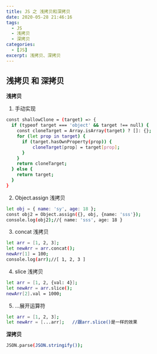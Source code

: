 ```yaml
---
title: JS 之 浅拷贝和深拷贝
date: 2020-05-28 21:46:16
tags:
  - JS
  - 浅拷贝
  - 深拷贝
categories:
  - [JS]
excerpt: 浅拷贝、深拷贝
---
```


## 浅拷贝 和 深拷贝

**浅拷贝**

1. 手动实现

```bash
const shallowClone = (target) => {
  if (typeof target === 'object' && target !== null) {
    const cloneTarget = Array.isArray(target) ? []: {};
    for (let prop in target) {
      if (target.hasOwnProperty(prop)) {
          cloneTarget[prop] = target[prop];
      }
    }
    return cloneTarget;
  } else {
    return target;
  }
}
```

2. Object.assign 浅拷贝

```bash
let obj = { name: 'sy', age: 18 };
const obj2 = Object.assign({}, obj, {name: 'sss'});
console.log(obj2);//{ name: 'sss', age: 18 }
```

3. concat 浅拷贝

```bash
let arr = [1, 2, 3];
let newArr = arr.concat();
newArr[1] = 100;
console.log(arr);//[ 1, 2, 3 ]
```

4. slice 浅拷贝

```bash
let arr = [1, 2, {val: 4}];
let newArr = arr.slice();
newArr[2].val = 1000;
```

5. ...展开运算符

```bash
let arr = [1, 2, 3];
let newArr = [...arr];   //跟arr.slice()是一样的效果
```

**深拷贝**

```bash
JSON.parse(JSON.stringify());
```
